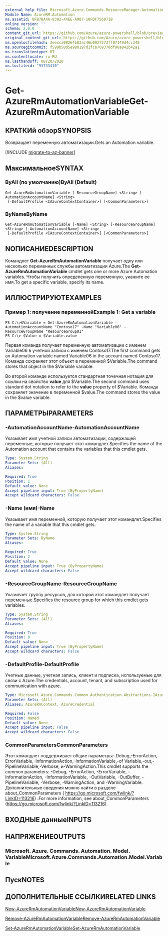 ```yaml
---
external help file: Microsoft.Azure.Commands.ResourceManager.Automation.dll-Help.xml
Module Name: AzureRM.Automation
ms.assetid: 8FB78A4A-8392-44EE-A907-10FDF756071B
online version: ''
schema: 2.0.0
content_git_url: https://github.com/Azure/azure-powershell/blob/preview/src/ResourceManager/Automation/Commands.Automation/help/Get-AzureRMAutomationVariable.md
original_content_git_url: https://github.com/Azure/azure-powershell/blob/preview/src/ResourceManager/Automation/Commands.Automation/help/Get-AzureRMAutomationVariable.md
ms.openlocfilehash: 3eecca08264b83ac46b0927273ff07149d4cc348
ms.sourcegitcommit: f599b50d5e980197d1fca769378df90a842b42a1
ms.translationtype: MT
ms.contentlocale: ru-RU
ms.lasthandoff: 08/20/2020
ms.locfileid: "93733410"
---
```

# <span data-ttu-id="08fa4-101">Get-AzureRmAutomationVariable</span><span class="sxs-lookup"><span data-stu-id="08fa4-101">Get-AzureRmAutomationVariable</span></span>

## <span data-ttu-id="08fa4-102">КРАТКИй обзор</span><span class="sxs-lookup"><span data-stu-id="08fa4-102">SYNOPSIS</span></span>
<span data-ttu-id="08fa4-103">Возвращает переменную автоматизации.</span><span class="sxs-lookup"><span data-stu-id="08fa4-103">Gets an Automation variable.</span></span>

[!INCLUDE [migrate-to-az-banner](../../includes/migrate-to-az-banner.md)]

## <span data-ttu-id="08fa4-104">Максимальное</span><span class="sxs-lookup"><span data-stu-id="08fa4-104">SYNTAX</span></span>

### <span data-ttu-id="08fa4-105">ByAll (по умолчанию)</span><span class="sxs-lookup"><span data-stu-id="08fa4-105">ByAll (Default)</span></span>
```
Get-AzureRmAutomationVariable [-ResourceGroupName] <String> [-AutomationAccountName] <String>
 [-DefaultProfile <IAzureContextContainer>] [<CommonParameters>]
```

### <span data-ttu-id="08fa4-106">ByName</span><span class="sxs-lookup"><span data-stu-id="08fa4-106">ByName</span></span>
```
Get-AzureRmAutomationVariable [-Name] <String> [-ResourceGroupName] <String> [-AutomationAccountName] <String>
 [-DefaultProfile <IAzureContextContainer>] [<CommonParameters>]
```

## <span data-ttu-id="08fa4-107">NОПИСАНИЕ</span><span class="sxs-lookup"><span data-stu-id="08fa4-107">DESCRIPTION</span></span>
<span data-ttu-id="08fa4-108">Командлет **Get-AzureRmAutomationVariable** получает одну или несколько переменных службы автоматизации Azure.</span><span class="sxs-lookup"><span data-stu-id="08fa4-108">The **Get-AzureRmAutomationVariable** cmdlet gets one or more Azure Automation variables.</span></span>
<span data-ttu-id="08fa4-109">Чтобы получить определенную переменную, укажите ее имя.</span><span class="sxs-lookup"><span data-stu-id="08fa4-109">To get a specific variable, specify its name.</span></span>

## <span data-ttu-id="08fa4-110">ИЛЛЮСТРИРУЮТ</span><span class="sxs-lookup"><span data-stu-id="08fa4-110">EXAMPLES</span></span>

### <span data-ttu-id="08fa4-111">Пример 1: получение переменной</span><span class="sxs-lookup"><span data-stu-id="08fa4-111">Example 1: Get a variable</span></span>
```
PS C:\>$Variable = Get-AzureRmAutomationVariable -AutomationAccountName "Contoso17" -Name "Variable06" -ResourceGroupName "ResourceGroup01"
PS C:\> $Value = $Variable.value
```

<span data-ttu-id="08fa4-112">Первая команда получает переменную автоматизации с именем Variable06 в учетной записи с именем Contoso17.</span><span class="sxs-lookup"><span data-stu-id="08fa4-112">The first command gets an Automation variable named Variable06 in the account named Contoso17.</span></span>
<span data-ttu-id="08fa4-113">Команда сохраняет этот объект в переменной $Variable.</span><span class="sxs-lookup"><span data-stu-id="08fa4-113">The command stores that object in the $Variable variable.</span></span>

<span data-ttu-id="08fa4-114">Во второй команде используется стандартная точечная нотация для ссылки на свойство **value** для $Variable.</span><span class="sxs-lookup"><span data-stu-id="08fa4-114">The second command uses standard dot notation to refer to the **value** property of $Variable.</span></span>
<span data-ttu-id="08fa4-115">Команда сохраняет значение в переменной $value.</span><span class="sxs-lookup"><span data-stu-id="08fa4-115">The command stores the value in the $value variable.</span></span>

## <span data-ttu-id="08fa4-116">ПАРАМЕТРЫ</span><span class="sxs-lookup"><span data-stu-id="08fa4-116">PARAMETERS</span></span>

### <span data-ttu-id="08fa4-117">-AutomationAccountName</span><span class="sxs-lookup"><span data-stu-id="08fa4-117">-AutomationAccountName</span></span>
<span data-ttu-id="08fa4-118">Указывает имя учетной записи автоматизации, содержащей переменные, которые получает этот командлет.</span><span class="sxs-lookup"><span data-stu-id="08fa4-118">Specifies the name of the Automation account that contains the variables that this cmdlet gets.</span></span>

```yaml
Type: System.String
Parameter Sets: (All)
Aliases: 

Required: True
Position: 1
Default value: None
Accept pipeline input: True (ByPropertyName)
Accept wildcard characters: False
```

### <span data-ttu-id="08fa4-119">-Name (имя)</span><span class="sxs-lookup"><span data-stu-id="08fa4-119">-Name</span></span>
<span data-ttu-id="08fa4-120">Указывает имя переменной, которую получает этот командлет.</span><span class="sxs-lookup"><span data-stu-id="08fa4-120">Specifies the name of a variable that this cmdlet gets.</span></span>

```yaml
Type: System.String
Parameter Sets: ByName
Aliases: 

Required: True
Position: 2
Default value: None
Accept pipeline input: True (ByPropertyName)
Accept wildcard characters: False
```

### <span data-ttu-id="08fa4-121">-ResourceGroupName</span><span class="sxs-lookup"><span data-stu-id="08fa4-121">-ResourceGroupName</span></span>
<span data-ttu-id="08fa4-122">Указывает группу ресурсов, для которой этот командлет получает переменные.</span><span class="sxs-lookup"><span data-stu-id="08fa4-122">Specifies the resource group for which this cmdlet gets variables.</span></span>

```yaml
Type: System.String
Parameter Sets: (All)
Aliases: 

Required: True
Position: 0
Default value: None
Accept pipeline input: True (ByPropertyName)
Accept wildcard characters: False
```

### <span data-ttu-id="08fa4-123">-DefaultProfile</span><span class="sxs-lookup"><span data-stu-id="08fa4-123">-DefaultProfile</span></span>
<span data-ttu-id="08fa4-124">Учетные данные, учетная запись, клиент и подписка, используемые для связи с Azure.</span><span class="sxs-lookup"><span data-stu-id="08fa4-124">The credentials, account, tenant, and subscription used for communication with azure.</span></span>

```yaml
Type: Microsoft.Azure.Commands.Common.Authentication.Abstractions.IAzureContextContainer
Parameter Sets: (All)
Aliases: AzureRmContext, AzureCredential

Required: False
Position: Named
Default value: None
Accept pipeline input: False
Accept wildcard characters: False
```

### <span data-ttu-id="08fa4-125">CommonParameters</span><span class="sxs-lookup"><span data-stu-id="08fa4-125">CommonParameters</span></span>
<span data-ttu-id="08fa4-126">Этот командлет поддерживает общие параметры:-Debug,-ErrorAction,-ErrorVariable,-InformationAction,-InformationVariable,-of Variable,-out,-PipelineVariable,-Verbose, и-WarningAction.</span><span class="sxs-lookup"><span data-stu-id="08fa4-126">This cmdlet supports the common parameters: -Debug, -ErrorAction, -ErrorVariable, -InformationAction, -InformationVariable, -OutVariable, -OutBuffer, -PipelineVariable, -Verbose, -WarningAction, and -WarningVariable.</span></span> <span data-ttu-id="08fa4-127">Дополнительные сведения можно найти в разделе about_CommonParameters ( https://go.microsoft.com/fwlink/?LinkID=113216) .</span><span class="sxs-lookup"><span data-stu-id="08fa4-127">For more information, see about_CommonParameters (https://go.microsoft.com/fwlink/?LinkID=113216).</span></span>

## <span data-ttu-id="08fa4-128">ВХОДНЫЕ данные</span><span class="sxs-lookup"><span data-stu-id="08fa4-128">INPUTS</span></span>

## <span data-ttu-id="08fa4-129">НАПРЯЖЕНИЕ</span><span class="sxs-lookup"><span data-stu-id="08fa4-129">OUTPUTS</span></span>

### <span data-ttu-id="08fa4-130">Microsoft. Azure. Commands. Automation. Model. Variable</span><span class="sxs-lookup"><span data-stu-id="08fa4-130">Microsoft.Azure.Commands.Automation.Model.Variable</span></span>

## <span data-ttu-id="08fa4-131">Пуск</span><span class="sxs-lookup"><span data-stu-id="08fa4-131">NOTES</span></span>

## <span data-ttu-id="08fa4-132">ДОПОЛНИТЕЛЬНЫЕ ССЫЛКИ</span><span class="sxs-lookup"><span data-stu-id="08fa4-132">RELATED LINKS</span></span>

[<span data-ttu-id="08fa4-133">New-AzureRmAutomationVariable</span><span class="sxs-lookup"><span data-stu-id="08fa4-133">New-AzureRmAutomationVariable</span></span>](./New-AzureRMAutomationVariable.md)

[<span data-ttu-id="08fa4-134">Remove-AzureRmAutomationVariable</span><span class="sxs-lookup"><span data-stu-id="08fa4-134">Remove-AzureRmAutomationVariable</span></span>](./Remove-AzureRMAutomationVariable.md)

[<span data-ttu-id="08fa4-135">Set-AzureRmAutomationVariable</span><span class="sxs-lookup"><span data-stu-id="08fa4-135">Set-AzureRmAutomationVariable</span></span>](./Set-AzureRMAutomationVariable.md)


